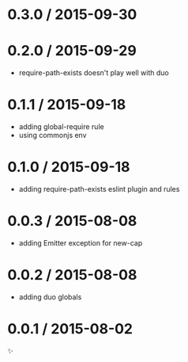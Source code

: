 
0.3.0 / 2015-09-30
==================



0.2.0 / 2015-09-29
==================

  * require-path-exists doesn't play well with duo

0.1.1 / 2015-09-18
==================

  * adding global-require rule
  * using commonjs env

0.1.0 / 2015-09-18
==================

  * adding require-path-exists eslint plugin and rules

0.0.3 / 2015-08-08
==================

  * adding Emitter exception for new-cap

0.0.2 / 2015-08-08
==================

  * adding duo globals

0.0.1 / 2015-08-02
==================

:sparkles:
